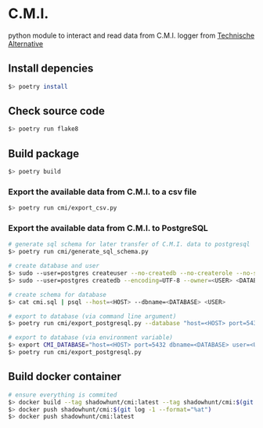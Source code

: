 # C.M.I.
python module to interact and read data from C.M.I. logger from [Technische Alternative](https://www.ta.co.at)

## Install depencies
```sh
$> poetry install
```

## Check source code
```sh
$> poetry run flake8
```

## Build package
```sh
$> poetry build
```

### Export the available data from C.M.I. to a csv file
```sh
$> poetry run cmi/export_csv.py
```

### Export the available data from C.M.I. to PostgreSQL
```sh
# generate sql schema for later transfer of C.M.I. data to postgresql
$> poetry run cmi/generate_sql_schema.py

# create database and user
$> sudo --user=postgres createuser --no-createdb --no-createrole --no-superuser --pwprompt <USER>
$> sudo --user=postgres createdb --encoding=UTF-8 --owner=<USER> <DATABASE>

# create schema for database
$> cat cmi.sql | psql --host=<HOST> --dbname=<DATABASE> <USER>

# export to database (via command line argument)
$> poetry run cmi/export_postgresql.py --database "host=<HOST> port=5432 dbname=<DATABASE> user=<USER> password=<PASSWORD> sslmode=required"

# export to database (via environment variable)
$> export CMI_DATABASE="host=<HOST> port=5432 dbname=<DATABASE> user=<USER> password=<PASSWORD> sslmode=required"
$> poetry run cmi/export_postgresql.py
```

## Build docker container
```sh
# ensure everything is commited
$> docker build --tag shadowhunt/cmi:latest --tag shadowhunt/cmi:$(git log -1 --format="%at") .
$> docker push shadowhunt/cmi:$(git log -1 --format="%at")
$> docker push shadowhunt/cmi:latest
```
